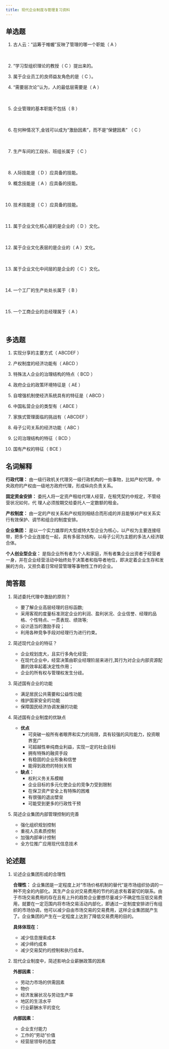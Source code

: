 ```yaml
---
title: 现代企业制度与管理复习资料
---
```


## 单选题

1. 古人云：“运筹于帷幄”反映了管理的哪一个职能（  A   ）

<Distribute content="A. 计划职能|B. 组织职能|C. 领导职能|D. 控制职能" />　　　

2. “学习型组织理论的教授（  C   ）提出来的。

<Distribute content="A. 迈克尔·波特|B. 迈克尔·哈默|C. 彼得·圣吉|D. 安索夫" />

3. 属于企业员工的良师益友角色的是（  C   ）。

<Distribute content="A. 高层领导者|B. 中层领导者|C. 基层领导者|D. 中高层领导者" />

4. “需要层次论”认为，人的最低层需要是（  A   ）

<Distribute content="A 生理需要|B 安全需要|C 尊重需要|D 社交需要" />　　

5. 企业管理的基本职能不包括（  B   ）

<Distribute content="A 计划|B 指挥|C 控制|D 组织" />　 　

6. 在何种情况下,金钱可以成为“激励因素”，而不是“保健因素” （  C   ）

<Distribute content="A 那些未达到最低生活标准，急于要养家糊口的人的计件工资。|B 组织在个人取得额外成就而很快给予的奖金。|C 以上两种情况均可使金钱成为“激励因素”。|D 无论什么情况下金钱都只是“保健因素”。" />　 

7. 生产车间的工段长、班组长属于（  C   ）

<Distribute content="A 高层管理者|B 中层管理者|C 基层管理者|D 中高层管理者" />　   

8. 人际技能是（  D   ）应具备的技能。

<Distribute content="A 高层管理者|B 中层管理者|C 基层管理者|D 高中基层管理者" />

9. 概念技能是（  A   ）应具备的技能。

<Distribute content="A 高层管理者|B 中层管理者|C 基层管理者|D 高中基层管理者" />　  

10. 技术技能是（  C   ）应具备的技能。

<Distribute content="A 高层管理者|B 中层管理者|C 基层管理者|D 高中基层管理者" />　　

11. 属于企业文化核心层的是企业的（  D   ）文化。

<Distribute content="A 行为文化|B 物质文化|C 规范文化|D 精神文化" />　 

12. 属于企业文化表层的是企业的（  A   ）文化。

<Distribute content="A 行为或物质文化|B 物质文化|C 规范文化|D 精神文化" />　　

13. 属于企业文化中间层的是企业的（  C   ）文化。

<Distribute content="A 行为文化|B 物质文化|C 规范文化|D 精神文化" />　　

14. 一个工厂的生产处处长属于（  B   ）

<Distribute content="A 高层管理者|B 中层管理者|C 基层管理者|D 中高层管理者" />　　

15. 一个工商企业的总经理属于（  A   ）

<Distribute content="A 高层管理者|B 中层管理者|C 基层管理者|D 中高层管理者" />　　

## 多选题

1. 实现分享的主要方式（  ABCDEF   ）

<Distribute content="A 经常性奖励|B 认股权|C 业绩股份|D 经营成果指标确定|E 递延型奖励|F 股票增值权和影子股票" />

2. 产权制度的经济功能有（  ABCD   ）

<Distribute content="A 外部性的内部化|B 激励约束|C 资源配置|D 收益分配|E 利益最大化" />

3. 特殊法人企业的治理结构的特点（   BCD  ）

<Distribute content="A 经理被视同公务员|B 所有者代表委派董事长和懂事|C 稽查特派员制度|D 经理报酬应市场化|E 经理具有领导职能|E 没有董事会，有时需要设立管理委员会之类的机构" />

4. 政府企业的政策环境特征是（  AE   ）

<Distribute content="A 产品市场不具有竞争力|B 政府干预程度小|C 产权可转让|D 可以适当引入经理市场的竞争|E 产权的不可转让性" />

5. 自增强机制使经济系统具有的特征是（   ABCD  ）

<Distribute content="A 可能无效性|B 多态均衡|C 路径依赖|D 锁定|E 持续增长" />

6. 中国私营企业的类型有（   ABCE  ）

<Distribute content="A 家庭创业型企业|B 个人创业型企业|C 合伙型企业|D 集体型企业|E 改制转轨型企业" />	

7. 家族式管理面临的挑战有（   ABCDEF  ）

<Distribute content="A 没有严格意义上的组织结构|B 家族企业的天然封闭性|C 人际关系日趋复杂|D 家族企业的企业文化是伦理而非契约的|E 家族企业创业者的权力陷阱|F 人才难得的背后是家族管理的用人机构落后" />

8. 母子公司关系的经济功能（  ABC   ）

<Distribute content="A 提高母公司的竞争能力的功能|B 突破关税和非关税壁垒功能|C 有利于子公司的发展|D 有利于提高母公司有形资产的价值|E 有利于加剧母公司的经营风险" />

9. 公司治理结构的特征（  BCD   ）

<Distribute content="A 激励约束并存|B 委托代理、纵向授权|C 权责分明、各司其职|D 激励和制衡机构并存领导" />

10. 国有产权的特征（  BCE   ）

<Distribute content="A 可分解性|B 归属的唯一性|C 经营的代理性|D 产权的可交易性|E 使用权的排他性" />

## 名词解释

**行政代理：** 由一级行政机关代理另一级行政机构的一些事物，比如产权代理，中央政府的产权由一级地方政府代理，形成纵向负责关系。

**固定资金安排：** 委托人将一定资产租给代理人经营，在租凭契约中规定，不管经营状况如何，代 理人必须按期交给委托人一定数额的租金。

**产权制度：** 由一定的产权关系和产权规则相结合而形成的并且能够对产权关系实行有效保护、调节和组合的制度安排。

**企业集团：** 是以一个实力雄厚的大型或特大型企业为核心，以产权为主要连接纽带，把多个企业连接在一起，具有多层次结构，以母子公司为主题的多法人经济联合体。

**个人创业型企业：** 是指企业所有者为个人和家庭，所有者集企业出资者于经营者一身，并在企业经营活动中始终处于决策者和指导者地位，即决定着企业生存和发展的方向，又担负着日常经营管理等事物性工作的企业。

## 简答题

1. 简述委托代理中激励的原则？
   - 要了解企业高层经理的目标函数;
   - 采用客观的度量标准测定企业的利润、盈利状况、企业信誉、经理的品格、个性特点、一贯表现、绩效等;
   - 设计适当的激励手段；
   - 利用各种竞争手段对经理行为进行约束。

2. 简述现代企业的特征？
   - 企业规划庞大，且实行多角化经营;
   - 在现代企业中，经营决策由职业经理阶层来进行,其行为对企业内部资源配置的效率起着决定性作用；
   - 企业的所有权与管理权发生分歧。

3. 简述国有企业的功能
   - 满足居民公共需要和公益性功能 
   - 维护国家安全的功能 
   - 保障国民经济协调发展的功能

4. 简述国有企业制度的优缺点
   - **优点**
     - 可突破一般所有者眼界和实力的局限，具有较强的风险能力，投资眼界宽广
     - 可超越性单纯商业利益，实现一定的社会目标
     - 拥有特殊的融资手段
     - 有稳固的企业形象和信誉
     - 能得到政府的特别关照
   - **缺点：**
     - 权利义务关系模糊 
     - 企业目标的多元化使企业的竞争力受到限制
     - 在保卫资产安全上有特殊的困难
     - 有很强的退出壁垒
     - 可能受到更多的行政性干预

5. 简述企业集团内部管理控制的完善
   - 强化组织规划控制
   - 重视人员素质控制
   - 加强内部审计控制
   - 全方位推广应用现代信息技术

## 论述题

1. 论述企业集团形成的合理性

   **合理性：** 企业集团是一定程度上对“市场价格机制的替代”是市场组织协调的一种不完全的内部化。其生产企业对交易费用的节约的追求有着密切的联系。由于市场交易费用的存在且有上升的趋势企业要想尽量减少不确定性压低交易费用，就要在一定范围内将市场交易活动内部化，即通过一定制度安排进行有组织的市场协调，他可以减少自由市场交易的交易费用，这样企业集团就产生了。企业集团的产生在一定程度上达到了降低交易费用的目的。

   **具体体现在：** 

   - 减少信息搜索成本
   - 减少缔约成本
   - 减少交易契约的控制和执行成本。

2. 现代企业制度中，简述影响企业薪酬政策的因素

   **外部因素：** 

   - 劳动力市场的供需因素
   - 物价
   - 经济发展状况与劳动生产率
   - 地区的生活水平
   - 行业薪酬水平的变化

   **内部因素：**

   - 企业支付能力
   - 工作的“劳动”价值
   - 经营层领导的态度